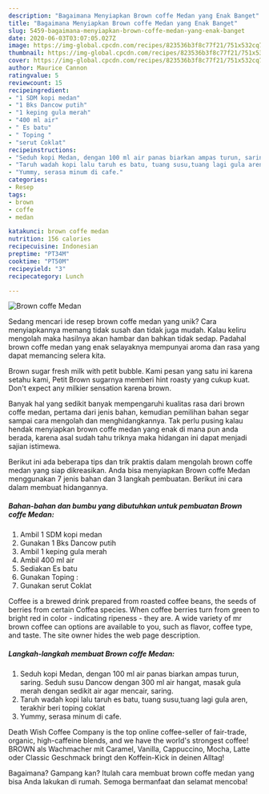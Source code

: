 ```yaml
---
description: "Bagaimana Menyiapkan Brown coffe Medan yang Enak Banget"
title: "Bagaimana Menyiapkan Brown coffe Medan yang Enak Banget"
slug: 5459-bagaimana-menyiapkan-brown-coffe-medan-yang-enak-banget
date: 2020-06-03T03:07:05.027Z
image: https://img-global.cpcdn.com/recipes/823536b3f8c77f21/751x532cq70/brown-coffe-medan-foto-resep-utama.jpg
thumbnail: https://img-global.cpcdn.com/recipes/823536b3f8c77f21/751x532cq70/brown-coffe-medan-foto-resep-utama.jpg
cover: https://img-global.cpcdn.com/recipes/823536b3f8c77f21/751x532cq70/brown-coffe-medan-foto-resep-utama.jpg
author: Maurice Cannon
ratingvalue: 5
reviewcount: 15
recipeingredient:
- "1 SDM kopi medan"
- "1 Bks Dancow putih"
- "1 keping gula merah"
- "400 ml air"
- " Es batu"
- " Toping "
- "serut Coklat"
recipeinstructions:
- "Seduh kopi Medan, dengan 100 ml air panas biarkan ampas turun, saring. Seduh susu Dancow dengan 300 ml air hangat, masak gula merah dengan sedikit air agar mencair, saring."
- "Taruh wadah kopi lalu taruh es batu, tuang susu,tuang lagi gula aren, terakhir beri toping coklat"
- "Yummy, serasa minum di cafe."
categories:
- Resep
tags:
- brown
- coffe
- medan

katakunci: brown coffe medan 
nutrition: 156 calories
recipecuisine: Indonesian
preptime: "PT34M"
cooktime: "PT50M"
recipeyield: "3"
recipecategory: Lunch

---
```



![Brown coffe Medan](https://img-global.cpcdn.com/recipes/823536b3f8c77f21/751x532cq70/brown-coffe-medan-foto-resep-utama.jpg)

Sedang mencari ide resep brown coffe medan yang unik? Cara menyiapkannya memang tidak susah dan tidak juga mudah. Kalau keliru mengolah maka hasilnya akan hambar dan bahkan tidak sedap. Padahal brown coffe medan yang enak selayaknya mempunyai aroma dan rasa yang dapat memancing selera kita.

Brown sugar fresh milk with petit bubble. Kami pesan yang satu ini karena setahu kami, Petit Brown sugarnya memberi hint roasty yang cukup kuat. Don&#39;t expect any milkier sensation karena brown.

Banyak hal yang sedikit banyak mempengaruhi kualitas rasa dari brown coffe medan, pertama dari jenis bahan, kemudian pemilihan bahan segar sampai cara mengolah dan menghidangkannya. Tak perlu pusing kalau hendak menyiapkan brown coffe medan yang enak di mana pun anda berada, karena asal sudah tahu triknya maka hidangan ini dapat menjadi sajian istimewa.


Berikut ini ada beberapa tips dan trik praktis dalam mengolah brown coffe medan yang siap dikreasikan. Anda bisa menyiapkan Brown coffe Medan menggunakan 7 jenis bahan dan 3 langkah pembuatan. Berikut ini cara dalam membuat hidangannya.

<!--inarticleads1-->

##### Bahan-bahan dan bumbu yang dibutuhkan untuk pembuatan Brown coffe Medan:

1. Ambil 1 SDM kopi medan
1. Gunakan 1 Bks Dancow putih
1. Ambil 1 keping gula merah
1. Ambil 400 ml air
1. Sediakan  Es batu
1. Gunakan  Toping :
1. Gunakan serut Coklat


Coffee is a brewed drink prepared from roasted coffee beans, the seeds of berries from certain Coffea species. When coffee berries turn from green to bright red in color - indicating ripeness - they are. A wide variety of mr brown coffee can options are available to you, such as flavor, coffee type, and taste. The site owner hides the web page description. 

<!--inarticleads2-->

##### Langkah-langkah membuat Brown coffe Medan:

1. Seduh kopi Medan, dengan 100 ml air panas biarkan ampas turun, saring. Seduh susu Dancow dengan 300 ml air hangat, masak gula merah dengan sedikit air agar mencair, saring.
1. Taruh wadah kopi lalu taruh es batu, tuang susu,tuang lagi gula aren, terakhir beri toping coklat
1. Yummy, serasa minum di cafe.


Death Wish Coffee Company is the top online coffee-seller of fair-trade, organic, high-caffeine blends, and we have the world&#39;s strongest coffee! BROWN als Wachmacher mit Caramel, Vanilla, Cappuccino, Mocha, Latte oder Classic Geschmack bringt den Koffein-Kick in deinen Alltag! 

Bagaimana? Gampang kan? Itulah cara membuat brown coffe medan yang bisa Anda lakukan di rumah. Semoga bermanfaat dan selamat mencoba!
